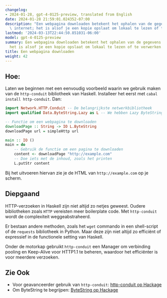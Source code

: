 ```yaml
---
changelog:
- 2024-01-28, gpt-4-0125-preview, translated from English
date: 2024-01-28 21:59:01.024352-07:00
description: "Een webpagina downloaden betekent het ophalen van de gegevens via het\
  \ internet; het is alsof je een kopie opslaat om lokaal te lezen of te verwerken.\u2026"
lastmod: '2024-03-13T22:44:50.851031-06:00'
model: gpt-4-0125-preview
summary: Een webpagina downloaden betekent het ophalen van de gegevens via het internet;
  het is alsof je een kopie opslaat om lokaal te lezen of te verwerken.
title: Een webpagina downloaden
weight: 42
---
```


## Hoe:
Laten we beginnen met een eenvoudig voorbeeld waarin we gebruik maken van de `http-conduit` bibliotheek van Haskell. Installeer het eerst met `cabal install http-conduit`. Dan:

```Haskell
import Network.HTTP.Conduit -- De belangrijkste netwerkbibliotheek
import qualified Data.ByteString.Lazy as L -- We hebben Lazy ByteStrings nodig

-- Functie om een webpagina te downloaden
downloadPage :: String -> IO L.ByteString
downloadPage url = simpleHttp url

main :: IO ()
main = do
    -- Gebruik de functie om een pagina te downloaden
    content <- downloadPage "http://example.com"
    -- Doe iets met de inhoud, zoals het printen
    L.putStr content
```

Bij het uitvoeren hiervan zie je de HTML van `http://example.com` op je scherm.

## Diepgaand
HTTP-verzoeken in Haskell zijn niet altijd zo netjes geweest. Oudere bibliotheken zoals `HTTP` vereisten meer boilerplate code. Met `http-conduit` wordt de complexiteit weggeabstraheerd.

Er bestaan andere methoden, zoals het `wget` commando in een shell-script of de `requests` bibliotheek in Python. Maar deze zijn niet altijd zo efficiënt of expressief in de functionele setting van Haskell.

Onder de motorkap gebruikt `http-conduit` een Manager om verbinding pooling en Keep-Alive voor HTTP1.1 te beheren, waardoor het efficiënter is voor meerdere verzoeken.

## Zie Ook
- Voor geavanceerder gebruik van `http-conduit`: [http-conduit op Hackage](https://hackage.haskell.org/package/http-conduit)
- Om ByteString te begrijpen: [ByteString op Hackage](https://hackage.haskell.org/package/bytestring)
